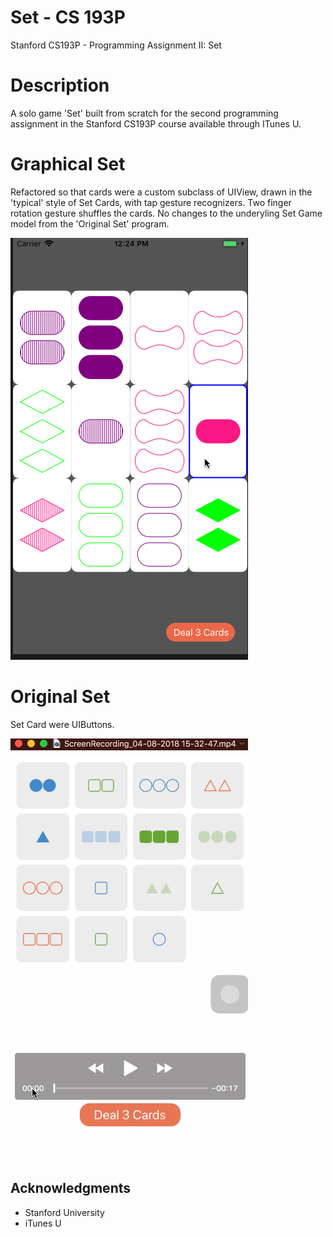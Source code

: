 # Set - CS 193P
Stanford CS193P - Programming Assignment II: Set

# Description

A solo game 'Set' built from scratch for the second programming assignment in the Stanford CS193P course available through ITunes U.

# Graphical Set
Refactored so that cards were a custom subclass of UIView, drawn in the 'typical' style of Set Cards, with tap gesture recognizers. Two finger rotation gesture shuffles the cards. No changes to the underyling Set Game model from the 'Original Set' program.

![Graphical Set](https://github.com/EduardLev/Set-CS193P/raw/master/GraphicalSetGif.gif)

# Original Set
Set Card were UIButtons.

![Set](https://github.com/EduardLev/Set-CS193P/raw/master/Set-CS193P.gif)

## Acknowledgments

* Stanford University
* iTunes U

